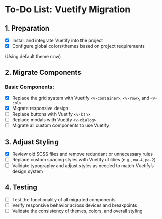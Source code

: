 # To-Do List: Vuetify Migration

## 1. Preparation
- [x] Install and integrate Vuetify into the project
- [x] Configure global colors/themes based on project requirements

(Using default theme now)

## 2. Migrate Components
### Basic Components:
- [x] Replace the grid system with Vuetify `<v-container>`, `<v-row>`, and `<v-col>`
- [x] Migrate responsive design
- [ ] Replace buttons with Vuetify `<v-btn>`
- [ ] Replace modals with Vuetify `<v-dialog>`
- [ ] Migrate all custom components to use Vuetify

## 3. Adjust Styling
- [x] Review old SCSS files and remove redundant or unnecessary rules
- [ ] Replace custom spacing styles with Vuetify utilities (e.g., `ma-4`, `pa-2`)
- [ ] Validate typography and adjust styles as needed to match Vuetify’s design system

## 4. Testing
- [ ] Test the functionality of all migrated components
- [ ] Verify responsive behavior across devices and breakpoints
- [ ] Validate the consistency of themes, colors, and overall styling
